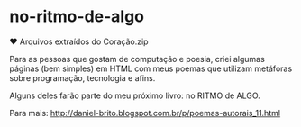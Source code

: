 # no-ritmo-de-algo
❤️ Arquivos extraídos do Coração.zip

Para as pessoas que gostam de computação e poesia, criei algumas páginas (bem simples) em HTML com meus poemas que utilizam metáforas sobre programação, tecnologia e afins.

Alguns deles farão parte do meu próximo livro: no RITMO de ALGO.

Para mais: http://daniel-brito.blogspot.com.br/p/poemas-autorais_11.html
